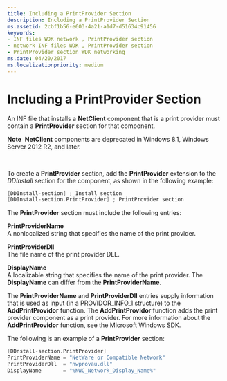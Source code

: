 ```yaml
---
title: Including a PrintProvider Section
description: Including a PrintProvider Section
ms.assetid: 2cbf1b56-e603-4a21-a1d7-d51634c91456
keywords:
- INF files WDK network , PrintProvider section
- network INF files WDK , PrintProvider section
- PrintProvider section WDK networking
ms.date: 04/20/2017
ms.localizationpriority: medium
---
```


# Including a PrintProvider Section





An INF file that installs a **NetClient** component that is a print provider must contain a **PrintProvider** section for that component.

**Note**  **NetClient** components are deprecated in Windows 8.1, Windows Server 2012 R2, and later.

 

To create a **PrintProvider** section, add the **PrintProvider** extension to the *DDInstall* section for the component, as shown in the following example:
```cpp
[DDInstall-section] ; Install section
[DDInstall-section.PrintProvider] ; PrintProvider section
```

The **PrintProvider** section must include the following entries:

<a href="" id="printprovidername"></a>**PrintProviderName**  
A nonlocalized string that specifies the name of the print provider.

<a href="" id="printproviderdll"></a>**PrintProviderDll**  
The file name of the print provider DLL.

<a href="" id="displayname"></a>**DisplayName**  
A localizable string that specifies the name of the print provider. The **DisplayName** can differ from the **PrintProviderName**.

The **PrintProviderName** and **PrintProviderDll** entries supply information that is used as input (in a PROVIDOR\_INFO\_1 structure) to the **AddPrintProvidor** function. The **AddPrintProvidor** function adds the print provider component as a print provider. For more information about the **AddPrintProvidor** function, see the Microsoft Windows SDK.

The following is an example of a **PrintProvider** section:

```cpp
[DDnstall-section.PrintProvider]
PrintProviderName = "NetWare or Compatible Network"
PrintProviderDll  = "nwprovau.dll"
DisplayName       = "%NWC_Network_Display_Name%"
```

 

 





